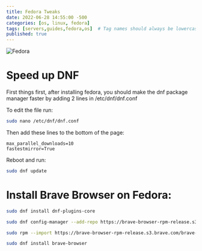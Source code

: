 ```yaml
---
title: Fedora Tweaks
date: 2022-06-28 14:55:00 -500
categories: [os, linux, fedora]
tags: [servers,guides,fedora,os]  # Tag names should always be lowercase
published: true
---
```

![Fedora](https://upload.wikimedia.org/wikipedia/commons/thumb/0/09/Fedora_logo_and_wordmark.svg/1280px-Fedora_logo_and_wordmark.svg.png)


# Speed up DNF

First things first, after installing fedora, you should make the dnf package manager faster by adding 2 lines in /etc/dnf/dnf.conf

To edit the file run:
```bash
sudo nano /etc/dnf/dnf.conf
```
Then add these lines to the bottom of the page:
```
max_parallel_downloads=10
fastestmirror=True
```

Reboot and run:
```bash
sudo dnf update
```
  
  

# Install Brave Browser on Fedora:

```bash
sudo dnf install dnf-plugins-core
```
```bash
sudo dnf config-manager --add-repo https://brave-browser-rpm-release.s3.brave.com/x86_64/
```
```bash
sudo rpm --import https://brave-browser-rpm-release.s3.brave.com/brave-core.asc
```
```bash
sudo dnf install brave-browser
```